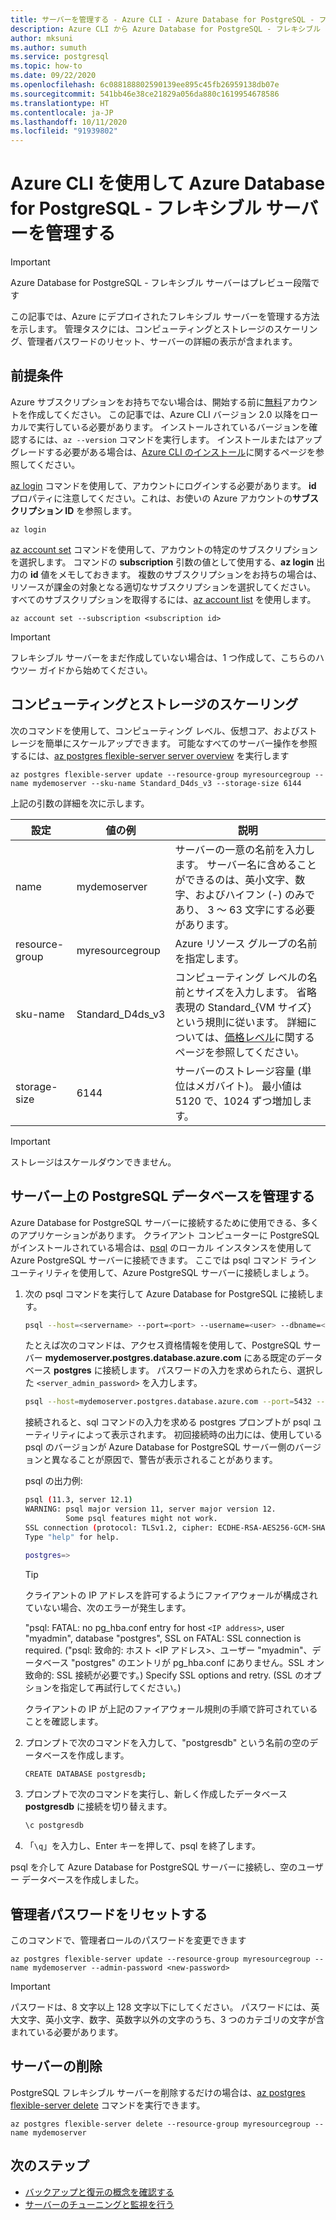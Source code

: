 ```yaml
---
title: サーバーを管理する - Azure CLI - Azure Database for PostgreSQL - フレキシブル サーバー
description: Azure CLI から Azure Database for PostgreSQL - フレキシブル サーバーを管理する方法について説明します。
author: mksuni
ms.author: sumuth
ms.service: postgresql
ms.topic: how-to
ms.date: 09/22/2020
ms.openlocfilehash: 6c088188802590139ee895c45fb26959138db07e
ms.sourcegitcommit: 541bb46e38ce21829a056da880c1619954678586
ms.translationtype: HT
ms.contentlocale: ja-JP
ms.lasthandoff: 10/11/2020
ms.locfileid: "91939802"
---
```

# <a name="manage-an-azure-database-for-postgresql---flexible-server-using-the-azure-cli"></a>Azure CLI を使用して Azure Database for PostgreSQL - フレキシブル サーバーを管理する

> [!IMPORTANT]
> Azure Database for PostgreSQL - フレキシブル サーバーはプレビュー段階です

この記事では、Azure にデプロイされたフレキシブル サーバーを管理する方法を示します。 管理タスクには、コンピューティングとストレージのスケーリング、管理者パスワードのリセット、サーバーの詳細の表示が含まれます。

## <a name="prerequisites"></a>前提条件
Azure サブスクリプションをお持ちでない場合は、開始する前に[無料](https://azure.microsoft.com/free/)アカウントを作成してください。 この記事では、Azure CLI バージョン 2.0 以降をローカルで実行している必要があります。 インストールされているバージョンを確認するには、`az --version` コマンドを実行します。 インストールまたはアップグレードする必要がある場合は、[Azure CLI のインストール](/cli/azure/install-azure-cli)に関するページを参照してください。

[az login](https://docs.microsoft.com/cli/azure/reference-index#az-login) コマンドを使用して、アカウントにログインする必要があります。 **id** プロパティに注意してください。これは、お使いの Azure アカウントの**サブスクリプション ID** を参照します。

```azurecli-interactive
az login
```

[az account set](/cli/azure/account) コマンドを使用して、アカウントの特定のサブスクリプションを選択します。 コマンドの **subscription** 引数の値として使用する、**az login** 出力の **id** 値をメモしておきます。 複数のサブスクリプションをお持ちの場合は、リソースが課金の対象となる適切なサブスクリプションを選択してください。 すべてのサブスクリプションを取得するには、[az account list](https://docs.microsoft.com/cli/azure/account#az-account-list) を使用します。

```azurecli
az account set --subscription <subscription id>
```

> [!Important]
> フレキシブル サーバーをまだ作成していない場合は、1 つ作成して、こちらのハウツー ガイドから始めてください。

## <a name="scale-compute-and-storage"></a>コンピューティングとストレージのスケーリング

次のコマンドを使用して、コンピューティング レベル、仮想コア、およびストレージを簡単にスケールアップできます。 可能なすべてのサーバー操作を参照するには、[az postgres flexible-server server overview](https://azure.microsoft.com/services/postgresql/) を実行します

```azurecli-interactive
az postgres flexible-server update --resource-group myresourcegroup --name mydemoserver --sku-name Standard_D4ds_v3 --storage-size 6144
```

上記の引数の詳細を次に示します。

**設定** | **値の例** | **説明**
---|---|---
name | mydemoserver | サーバーの一意の名前を入力します。 サーバー名に含めることができるのは、英小文字、数字、およびハイフン (-) のみであり、 3 ～ 63 文字にする必要があります。
resource-group | myresourcegroup | Azure リソース グループの名前を指定します。
sku-name|Standard_D4ds_v3|コンピューティング レベルの名前とサイズを入力します。 省略表現の Standard_{VM サイズ} という規則に従います。 詳細については、[価格レベル](../concepts-pricing-tiers.md)に関するページを参照してください。
storage-size | 6144 | サーバーのストレージ容量 (単位はメガバイト)。 最小値は 5120 で、1024 ずつ増加します。

> [!IMPORTANT]
> ストレージはスケールダウンできません。 

## <a name="manage-postgresql-databases-on-a-server"></a>サーバー上の PostgreSQL データベースを管理する

Azure Database for PostgreSQL サーバーに接続するために使用できる、多くのアプリケーションがあります。 クライアント コンピューターに PostgreSQL がインストールされている場合は、[psql](https://www.postgresql.org/docs/current/static/app-psql.html) のローカル インスタンスを使用して Azure PostgreSQL サーバーに接続できます。 ここでは psql コマンド ライン ユーティリティを使用して、Azure PostgreSQL サーバーに接続しましょう。

1. 次の psql コマンドを実行して Azure Database for PostgreSQL に接続します。

   ```bash
   psql --host=<servername> --port=<port> --username=<user> --dbname=<dbname>
   ```

   たとえば次のコマンドは、アクセス資格情報を使用して、PostgreSQL サーバー **mydemoserver.postgres.database.azure.com** にある既定のデータベース **postgres** に接続します。 パスワードの入力を求められたら、選択した `<server_admin_password>` を入力します。
  
   ```bash
   psql --host=mydemoserver.postgres.database.azure.com --port=5432 --username=myadmin --dbname=postgres
   ```

   接続されると、sql コマンドの入力を求める postgres プロンプトが psql ユーティリティによって表示されます。 初回接続時の出力には、使用している psql のバージョンが Azure Database for PostgreSQL サーバー側のバージョンと異なることが原因で、警告が表示されることがあります。

   psql の出力例: 

   ```bash
   psql (11.3, server 12.1)
   WARNING: psql major version 11, server major version 12.
            Some psql features might not work.
   SSL connection (protocol: TLSv1.2, cipher: ECDHE-RSA-AES256-GCM-SHA384, bits: 256, compression: off)
   Type "help" for help.

   postgres=>
   ```

   > [!TIP]
   > クライアントの IP アドレスを許可するようにファイアウォールが構成されていない場合、次のエラーが発生します。
   >
   > "psql: FATAL:  no pg_hba.conf entry for host `<IP address>`, user "myadmin", database "postgres", SSL on FATAL: SSL connection is required. ("psql: 致命的:  ホスト <IP アドレス>、ユーザー "myadmin"、データベース "postgres" のエントリが pg_hba.conf にありません。SSL オン 致命的: SSL 接続が必要です。) Specify SSL options and retry. (SSL のオプションを指定して再試行してください。)
   >
   > クライアントの IP が上記のファイアウォール規則の手順で許可されていることを確認します。

2. プロンプトで次のコマンドを入力して、"postgresdb" という名前の空のデータベースを作成します。

    ```bash
    CREATE DATABASE postgresdb;
    ```

3. プロンプトで次のコマンドを実行し、新しく作成したデータベース **postgresdb** に接続を切り替えます。

    ```bash
    \c postgresdb
    ```

4. 「`\q`」を入力し、Enter キーを押して、psql を終了します。

psql を介して Azure Database for PostgreSQL サーバーに接続し、空のユーザー データベースを作成しました。

## <a name="reset-admin-password"></a>管理者パスワードをリセットする
このコマンドで、管理者ロールのパスワードを変更できます
```azurecli-interactive
az postgres flexible-server update --resource-group myresourcegroup --name mydemoserver --admin-password <new-password>
```

> [!IMPORTANT]
> パスワードは、8 文字以上 128 文字以下にしてください。
> パスワードには、英大文字、英小文字、数字、英数字以外の文字のうち、3 つのカテゴリの文字が含まれている必要があります。

## <a name="delete-a-server"></a>サーバーの削除

PostgreSQL フレキシブル サーバーを削除するだけの場合は、[az postgres flexible-server delete](/cli/azure/postgres/flexible-server#az-PostgreSQL-flexible-server-delete) コマンドを実行できます。

```azurecli-interactive
az postgres flexible-server delete --resource-group myresourcegroup --name mydemoserver
```

## <a name="next-steps"></a>次のステップ

- [バックアップと復元の概念を確認する](concepts-backup-restore.md)
- [サーバーのチューニングと監視を行う](concepts-monitoring.md)
